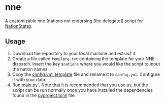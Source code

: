 # nne
 
A customizable nne (nations not endorsing [the delegate]) script for [NationStates](https://www.nationstates.net/). 

## Usage
1. Download the repository to your local machine and extract it.
2. Create a file called ``template.txt`` containing the template for your NNE dispatch. Insert the key ``$nations`` where you would like the script to input the nation names.
3. Copy the [config.yml.template](https://github.com/nsupc/nne/blob/main/config.yml.template) file and rename it to ``config.yml``. Configure it with your data.
4. Run [main.py](https://github.com/nsupc/nne/blob/main/main.py)`. Note that it is recommended that you use [uv](https://docs.astral.sh/uv/), but the script can be run normally once you have installed the dependencies found in the [pyproject.toml](https://github.com/nsupc/nne/blob/main/pyproject.toml) file. 
